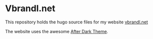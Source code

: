 # Vbrandl.net

This repository holds the hugo source files for my website [vbrandl.net](https://www.vbrandl.net)

The website uses the awesome [After Dark Theme](https://github.com/comfusion/after-dark).
